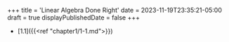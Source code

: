 +++
title = 'Linear Algebra Done Right'
date = 2023-11-19T23:35:21-05:00
draft = true
displayPublishedDate = false
+++

 - [1.1]({{<ref "chapter1/1-1.md">}})
